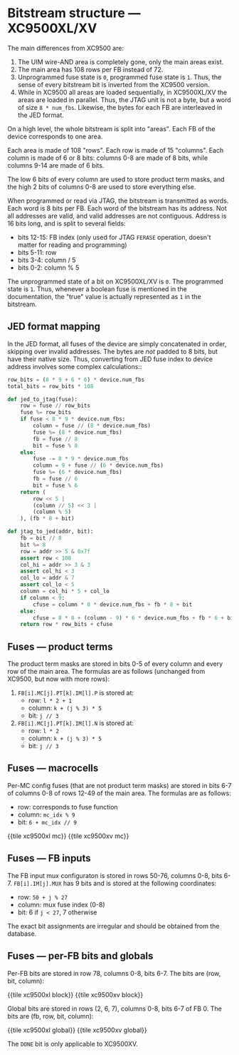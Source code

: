 # Bitstream structure — XC9500XL/XV

The main differences from XC9500 are:

1. The UIM wire-AND area is completely gone, only the main areas exist.
2. The main area has 108 rows per FB instead of 72.
3. Unprogrammed fuse state is `0`, programmed fuse state is `1`.
   Thus, the sense of every bitstream bit is inverted from the XC9500 version.
4. While in XC9500 all areas are loaded sequentially, in XC9500XL/XV the areas
   are loaded in parallel.  Thus, the JTAG unit is not a byte, but a word of
   size `8 * num_fbs`.  Likewise, the bytes for each FB are interleaved
   in the JED format.

On a high level, the whole bitstream is split into "areas".  Each FB
of the device corresponds to one area.

Each area is made of 108 "rows".  Each row is made of 15 "columns".
Each column is made of 6 or 8 bits: columns 0-8 are made of 8 bits, while
columns 9-14 are made of 6 bits.

The low 6 bits of every column are used to store product term masks, and
the high 2 bits of columns 0-8 are used to store everything else.

When programmed or read via JTAG, the bitstream is transmitted as words.
Each word is 8 bits per FB.  Each word of the bitstream has its address.
Not all addresses are valid, and valid addresses are not contiguous.
Address is 16 bits long, and is split to several fields:

- bits 12-15: FB index (only used for JTAG `FERASE` operation, doesn't matter for reading and programming)
- bits 5-11: row
- bits 3-4: column / 5
- bits 0-2: column % 5

The unprogrammed state of a bit on XC9500XL/XV is `0`.
The programmed state is `1`.  Thus, whenever a boolean fuse is mentioned
in the documentation, the "true" value is actually represented as `1`
in the bitstream.


## JED format mapping

In the JED format, all fuses of the device are simply concatenated in order,
skipping over invalid addresses.  The bytes are *not* padded to 8 bits, but
have their native size.  Thus, converting from JED fuse index to device
address involves some complex calculations::

```python
row_bits = (8 * 9 + 6 * 6) * device.num_fbs
total_bits = row_bits * 108

def jed_to_jtag(fuse):
    row = fuse // row_bits
    fuse %= row_bits
    if fuse < 8 * 9 * device.num_fbs:
        column = fuse // (8 * device.num_fbs)
        fuse %= (8 * device.num_fbs)
        fb = fuse // 8
        bit = fuse % 8
    else:
        fuse -= 8 * 9 * device.num_fbs
        column = 9 + fuse // (6 * device.num_fbs)
        fuse %= (6 * device.num_fbs)
        fb = fuse // 6
        bit = fuse % 6
    return (
        row << 5 | 
        (column // 5) << 3 |
        (column % 5)
    ), (fb * 8 + bit)

def jtag_to_jed(addr, bit):
    fb = bit // 8
    bit %= 8
    row = addr >> 5 & 0x7f
    assert row < 108
    col_hi = addr >> 3 & 3
    assert col_hi < 3
    col_lo = addr & 7
    assert col_lo < 5
    column = col_hi * 5 + col_lo
    if column < 9:
        cfuse = column * 8 * device.num_fbs + fb * 8 + bit
    else:
        cfuse = 8 * 8 + (column - 9) * 6 * device.num_fbs + fb * 6 + bit
    return row * row_bits + cfuse
```


## Fuses — product terms

The product term masks are stored in bits 0-5 of every column and every row of the main area.
The formulas are as follows (unchanged from XC9500, but now with more rows):

1. `FB[i].MC[j].PT[k].IM[l].P` is stored at:
   - row: `l * 2 + 1`
   - column: `k + (j % 3) * 5`
   - bit: `j // 3`
2. `FB[i].MC[j].PT[k].IM[l].N` is stored at:
   - row: `l * 2`
   - column: `k + (j % 3) * 5`
   - bit: `j // 3`


## Fuses — macrocells

Per-MC config fuses (that are not product term masks) are stored in bits 6-7 of
columns 0-8 of rows 12-49 of the main area.  The formulas are as follows:

- row: corresponds to fuse function
- column: `mc_idx % 9`
- bit: `6 + mc_idx // 9`

{{tile xc9500xl mc}}
{{tile xc9500xv mc}}


## Fuses — FB inputs

The FB input mux configuraton is stored in rows 50-76, columns 0-8, bits 6-7.
`FB[i].IM[j].MUX` has 9 bits and is stored at the following coordinates:

- row: `50 + j % 27`
- column: mux fuse index (0-8)
- bit: 6 if `j < 27`, 7 otherwise

The exact bit assignments are irregular and should be obtained from the database.


## Fuses — per-FB bits and globals

Per-FB bits are stored in row 78, columns 0-8, bits 6-7.  The bits are (row, bit, column):

{{tile xc9500xl block}}
{{tile xc9500xv block}}

Global bits are stored in rows (2, 6, 7), columns 0-8, bits 6-7 of FB 0.  The bits are (fb, row, bit, column):

{{tile xc9500xl global}}
{{tile xc9500xv global}}

The `DONE` bit is only applicable to XC9500XV.
